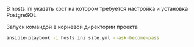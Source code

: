 В hosts.ini указать хост на котором требуется настройка и установка PostgreSQL

Запуск командой в корневой директории проекта

```bash
ansible-playbook -i hosts.ini site.yml --ask-become-pass
```
